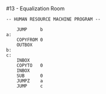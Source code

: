 #13 - Equalization Room

```
-- HUMAN RESOURCE MACHINE PROGRAM --

    JUMP     b
a:
    COPYFROM 0
    OUTBOX  
b:
c:
    INBOX   
    COPYTO   0
    INBOX   
    SUB      0
    JUMPZ    a
    JUMP     c



```